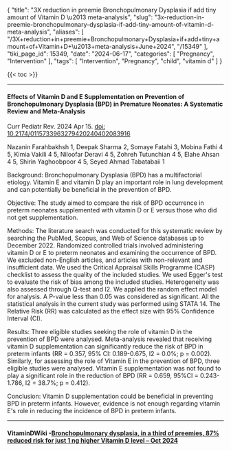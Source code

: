 {
    "title": "3X reduction in preemie Bronchopulmonary Dysplasia if add tiny amount of Vitamin D \u2013 meta-analysis",
    "slug": "3x-reduction-in-preemie-bronchopulmonary-dysplasia-if-add-tiny-amount-of-vitamin-d-meta-analysis",
    "aliases": [
        "/3X+reduction+in+preemie+Bronchopulmonary+Dysplasia+if+add+tiny+amount+of+Vitamin+D+\u2013+meta-analysis+June+2024",
        "/15349"
    ],
    "tiki_page_id": 15349,
    "date": "2024-06-17",
    "categories": [
        "Pregnancy",
        "Intervention"
    ],
    "tags": [
        "Intervention",
        "Pregnancy",
        "child",
        "vitamin d"
    ]
}


{{< toc >}}

---

#### Effects of Vitamin D and E Supplementation on Prevention of Bronchopulmonary Dysplasia (BPD) in Premature Neonates: A Systematic Review and Meta-Analysis

Curr Pediatr Rev. 2024 Apr 15. [doi: 10.2174/0115733963279420240402083916](https://doi.org/10.2174/0115733963279420240402083916)

Nazanin Farahbakhsh 1, Deepak Sharma 2, Somaye Fatahi 3, Mobina Fathi 4 5, Kimia Vakili 4 5, Niloofar Deravi 4 5, Zohreh Tutunchian 4 5, Elahe Ahsan 4 5, Shirin Yaghoobpoor 4 5, Seyed Ahmad Tabatabaii 1

Background: Bronchopulmonary Dysplasia (BPD) has a multifactorial etiology. Vitamin E and vitamin D play an important role in lung development and can potentially be beneficial in the prevention of BPD.

Objective: The study aimed to compare the risk of BPD occurrence in preterm neonates supplemented with vitamin D or E versus those who did not get supplementation.

Methods: The literature search was conducted for this systematic review by searching the PubMed, Scopus, and Web of Science databases up to December 2022. Randomized controlled trials involved administering vitamin D or E to preterm neonates and examining the occurrence of BPD. We excluded non-English articles, and articles with non-relevant and insufficient data. We used the Critical Appraisal Skills Programme (CASP) checklist to assess the quality of the included studies. We used Egger's test to evaluate the risk of bias among the included studies. Heterogeneity was also assessed through Q-test and I2. We applied the random effect model for analysis. A P-value less than 0.05 was considered as significant. All the statistical analysis in the current study was performed using STATA 14. The Relative Risk (RR) was calculated as the effect size with 95% Confidence Interval (CI).

Results: Three eligible studies seeking the role of vitamin D in the prevention of BPD were analysed. Meta-analysis revealed that receiving vitamin D supplementation can significantly reduce the risk of BPD in preterm infants (RR = 0.357, 95% CI: 0.189-0.675, I2 = 0.0%; p = 0.002). Similarly, for assessing the role of Vitamin E in the prevention of BPD, three eligible studies were analysed. Vitamin E supplementation was not found to play a significant role in the reduction of BPD (RR = 0.659, 95%CI = 0.243-1.786, I2 = 38.7%; p = 0.412).

Conclusion: Vitamin D supplementation could be beneficial in preventing BPD in preterm infants. However, evidence is not enough regarding vitamin E's role in reducing the incidence of BPD in preterm infants.

---

#### VitaminDWiki -[Bronchopulmonary dysplasia, in a third of preemies, 87% reduced risk for just 1 ng higher Vitamin D level – Oct 2024](/posts/bronchopulmonary-dysplasia-in-a-third-of-preemies-87-percent-reduced-risk-for-ju-vitamin-d-level)